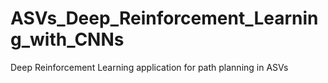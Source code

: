 # ASVs_Deep_Reinforcement_Learning_with_CNNs
 Deep Reinforcement Learning application for path planning in ASVs
